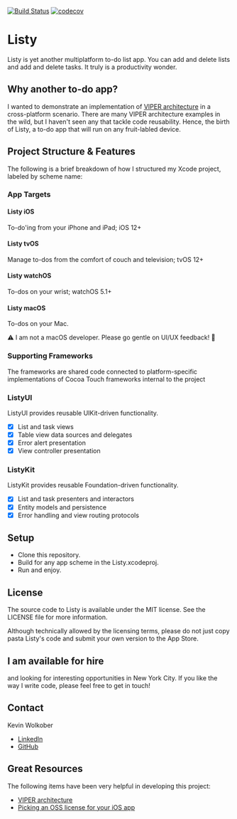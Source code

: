 [![Build Status](https://travis-ci.org/kevinwo/Listy.svg?branch=master)](https://travis-ci.org/kevinwo/Listy)
[![codecov](https://codecov.io/gh/kevinwo/Listy/branch/master/graph/badge.svg)](https://codecov.io/gh/kevinwo/Listy)

# Listy

Listy is yet another multiplatform to-do list app. You can add and delete lists and add and delete tasks. It truly is a productivity wonder.

## Why another to-do app?

I wanted to demonstrate an implementation of [VIPER architecture](https://www.objc.io/issues/13-architecture/viper/) in a cross-platform scenario. There are many VIPER architecture examples in the wild, but I haven't seen any that tackle code reusability. Hence, the birth of Listy, a to-do app that will run on any fruit-labled device.

## Project Structure & Features

The following is a brief breakdown of how I structured my Xcode project, labeled by scheme name:

### App Targets

#### Listy iOS

To-do'ing from your iPhone and iPad; iOS 12+

#### Listy tvOS

Manage to-dos from the comfort of couch and television; tvOS 12+

#### Listy watchOS

To-dos on your wrist; watchOS 5.1+

#### Listy macOS

To-dos on your Mac.

⚠️ I am not a macOS developer. Please go gentle on UI/UX feedback! 🙏

### Supporting Frameworks

The frameworks are shared code connected to platform-specific implementations of Cocoa Touch frameworks internal to the project

### ListyUI

ListyUI provides reusable UIKit-driven functionality.

- [x] List and task views
- [x] Table view data sources and delegates
- [x] Error alert presentation
- [x] View controller presentation

### ListyKit

ListyKit provides reusable Foundation-driven functionality.

- [x] List and task presenters and interactors
- [x] Entity models and persistence
- [x] Error handling and view routing protocols

## Setup

- Clone this repository.
- Build for any app scheme in the Listy.xcodeproj.
- Run and enjoy.

## License

The source code to Listy is available under the MIT license. See the LICENSE file for more information.

Although technically allowed by the licensing terms, please do not just copy pasta Listy's code and submit your own version to the App Store.

## I am available for hire

and looking for interesting opportunities in New York City. If you like the way I write code, please feel free to get in touch!

## Contact

Kevin Wolkober

* [LinkedIn](https://www.linkedin.com/in/kevinwolkober)
* [GitHub](https://github.com/kevinwo)

## Great Resources

The following items have been very helpful in developing this project:

* [VIPER architecture](https://www.objc.io/issues/13-architecture/viper/)
* [Picking an OSS license for your iOS app](https://blog.lazerwalker.com/cortado/2015/07/05/open-source-licenses.html)